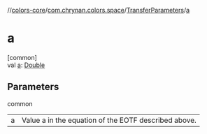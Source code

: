 //[colors-core](../../../index.md)/[com.chrynan.colors.space](../index.md)/[TransferParameters](index.md)/[a](a.md)

# a

[common]\
val [a](a.md): [Double](https://kotlinlang.org/api/latest/jvm/stdlib/kotlin/-double/index.html)

## Parameters

common

| | |
|---|---|
| a | Value a in the equation of the EOTF described above. |
